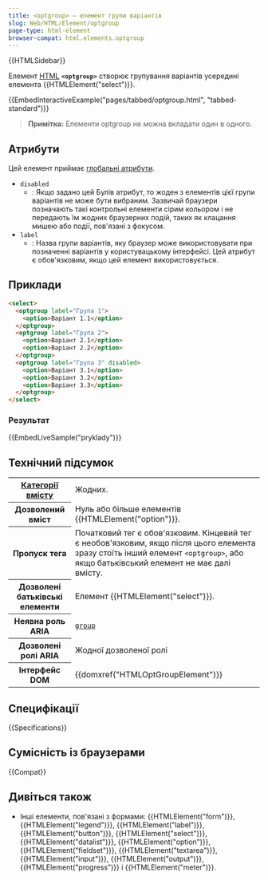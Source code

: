 ```yaml
---
title: <optgroup> – елемент групи варіантів
slug: Web/HTML/Element/optgroup
page-type: html-element
browser-compat: html.elements.optgroup
---
```


{{HTMLSidebar}}

Елемент [HTML](/uk/docs/Web/HTML) **`<optgroup>`** створює групування варіантів усередині елемента {{HTMLElement("select")}}.

{{EmbedInteractiveExample("pages/tabbed/optgroup.html", "tabbed-standard")}}

> **Примітка:** Елементи optgroup не можна вкладати один в одного.

## Атрибути

Цей елемент приймає [глобальні атрибути](/uk/docs/Web/HTML/Global_attributes).

- `disabled`
  - : Якщо задано цей Булів атрибут, то жоден з елементів цієї групи варіантів не може бути вибраним. Зазвичай браузери позначають такі контрольні елементи сірим кольором і не передають їм жодних браузерних подій, таких як клацання мишею або події, пов'язані з фокусом.
- `label`
  - : Назва групи варіантів, яку браузер може використовувати при позначенні варіантів у користувацькому інтерфейсі. Цей атрибут є обов'язковим, якщо цей елемент використовується.

## Приклади

```html
<select>
  <optgroup label="Група 1">
    <option>Варіант 1.1</option>
  </optgroup>
  <optgroup label="Група 2">
    <option>Варіант 2.1</option>
    <option>Варіант 2.2</option>
  </optgroup>
  <optgroup label="Група 3" disabled>
    <option>Варіант 3.1</option>
    <option>Варіант 3.2</option>
    <option>Варіант 3.3</option>
  </optgroup>
</select>
```

### Результат

{{EmbedLiveSample("pryklady")}}

## Технічний підсумок

<table class="properties">
  <tbody>
    <tr>
      <th scope="row">
        <a href="/uk/docs/Web/HTML/Content_categories"
          >Категорії вмісту</a
        >
      </th>
      <td>Жодних.</td>
    </tr>
    <tr>
      <th scope="row">Дозволений вміст</th>
      <td>Нуль або більше елементів {{HTMLElement("option")}}.</td>
    </tr>
    <tr>
      <th scope="row">Пропуск тега</th>
      <td>
        Початковий тег є обов'язковим. Кінцевий тег є необов'язковим, якщо після цього елемента зразу стоїть інший елемент <code>&#x3C;optgroup></code>, або якщо батьківський елемент не має далі вмісту.
      </td>
    </tr>
    <tr>
      <th scope="row">Дозволені батьківські елементи</th>
      <td>Елемент {{HTMLElement("select")}}.</td>
    </tr>
    <tr>
      <th scope="row">Неявна роль ARIA</th>
      <td><a href="/uk/docs/Web/Accessibility/ARIA/Roles/group_role"><code>group</code></a></td>
    </tr>
    <tr>
      <th scope="row">Дозволені ролі ARIA</th>
      <td>Жодної дозволеної ролі</td>
    </tr>
    <tr>
      <th scope="row">Інтерфейс DOM</th>
      <td>{{domxref("HTMLOptGroupElement")}}</td>
    </tr>
  </tbody>
</table>

## Специфікації

{{Specifications}}

## Сумісність із браузерами

{{Compat}}

## Дивіться також

- Інші елементи, пов'язані з формами: {{HTMLElement("form")}}, {{HTMLElement("legend")}}, {{HTMLElement("label")}}, {{HTMLElement("button")}}, {{HTMLElement("select")}}, {{HTMLElement("datalist")}}, {{HTMLElement("option")}}, {{HTMLElement("fieldset")}}, {{HTMLElement("textarea")}}, {{HTMLElement("input")}}, {{HTMLElement("output")}}, {{HTMLElement("progress")}} і {{HTMLElement("meter")}}.
